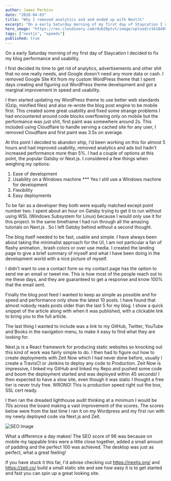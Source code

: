 ```yaml
---
author: James Perkins
date: "2020-04-03"
title: "Why I removed analytics and and ended up with NextJs"
excerpt: "On a early Saturday morning of my first day of Staycation I decided to fix my blog performance and usability.I first decided its time to get rid of analytics, advertisements and other shit that no one really needs"
hero_image: "https://res.cloudinary.com/dub20ptvt/image/upload/v1618489781/nextjs-change_k0djoi.png"
tags: ["nextjs", "speeds"]
published: true
---
```


On a early Saturday morning of my first day of Staycation I decided to fix my blog performance and usability.

I first decided its time to get rid of analytics, advertisements and other shit that no one really needs, and Google doesn't need any more data or cash. I removed Google Site Kit from my custom WordPress theme that I spent days creating and figuring out WordPress theme development and got a marginal improvement in speed and usability.

I then started updating my WordPress theme to use better web standards (Gzip, minified files) and also re-wrote the blog post engine to be mobile first. This created some great usability and fixed some strange problems I had encountered around code blocks overflowing only on mobile but the performance was just shit, first paint was somewhere around 2s. This included using Cloudflare to handle serving a cached site for any user, I removed Cloudflare and first paint was 3.5s on average.

At this point I decided to abandon ship, I'd been working on this for almost 5 hours and had improved usability, removed analytics and ads but hadn't increased performance more than 5%. I had a couple of options at this point, the popular Gatsby or Next.js. I considered a few things when weighing my options:

1. Ease of development
2. Usability on a Windows machine \*\*\* Yes I still use a Windows machine for development
3. Flexibility
4. Easy deployments

To be fair as a developer they both were equally matched except point number two. I spent about an hour on Gatsby trying to get it to run without using WSL (Windows Subsystem for Linux) because I would only use it for this project. In the same timeframe I had run through all the amazing tutorials on Next.js . So I left Gatsby behind without a second thought.

The blog itself needed to be fast, usable and simple. I have always been about taking the minimalist approach for the UI, I am not particular a fan of flashy animation , brash colors or over use media. I created the landing page to give a brief summary of myself and what I have been doing in the development world with a nice picture of myself.

I didn't want to use a contact form so my contact page has the option to send me an email or tweet me. This is how most of the people reach out to me these days, and they are guaranteed to get a response and know 100% that the email sent.

Finally the blog post feed I wanted to keep as simple as possible and for speed and performance only show the latest 10 posts. I have found that almost nobody reads posts older than the last 5 for my blog. I show a quick snippet of the article along with when it was published, with a clickable link to bring you to the full article.

The last thing I wanted to include was a link to my GitHub, Twitter, YouTube and Books in the navigation menu, to make it easy to find what they are looking for.

Next.js is a React framework for producing static websites so knocking out this kind of work was fairly simple to do. I then had to figure out how to create deployments with Zeit Now which I had never done before, usually I create a TravisCI or Jenkins to deploy any code to Production. Zeit Now is impressive, I linked my GitHub and linked my Repo and pushed some code and boom the deployment started and was deployed within 45 seconds! I then expected to have a slow site, even though it was static I thought a free tier is never truly free. WRONG! This is production speed right out the box, SSL cert ready.

I then ran the dreaded lighthouse audit thinking at a minimum I would be 70s across the board making a vast improvement of the scores. The scores below were from the last time I ran it on my Wordpress and my first run with my newly deployed code via Next.js and Zeit.

![SEO Image](/seo-before.jpg)

What a difference a day makes! The SEO score of 96 was because on mobile my tappable links were a little close together, added a small amount of padding and the perfect 100 was achieved. The desktop was just as perfect, what a great feeling!

If you have stuck it this far, I'd advise checking out https://nextjs.org/ and https://zeit.co/ build a small static site and see how easy it is to get started and fast you can spin up a great looking site.
